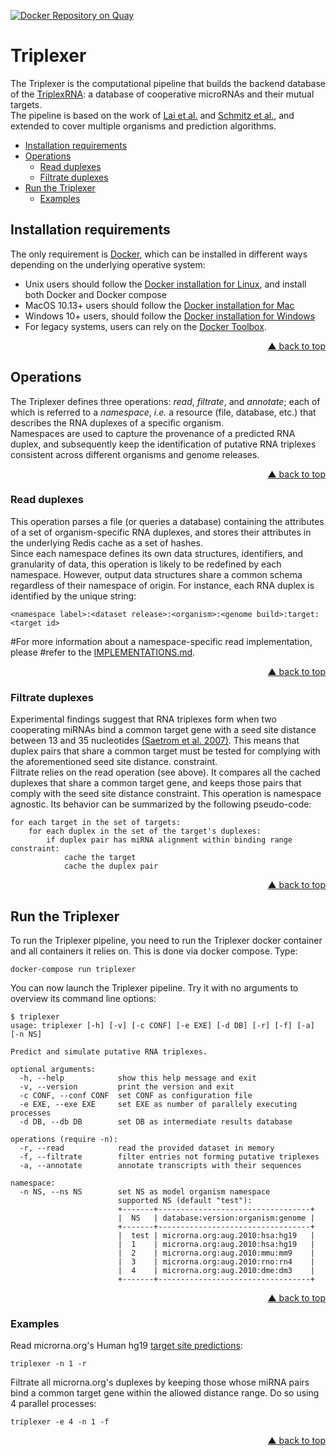 <div id="top"></div>

[![Docker Repository on Quay](https://quay.io/repository/bagnacan/triplexer/status "Docker Repository on Quay")](https://quay.io/repository/bagnacan/triplexer)

# Triplexer

The Triplexer is the computational pipeline that builds the backend database of
the [TriplexRNA](https://triplexrna.org): a database of cooperative microRNAs
and their mutual targets.  
The pipeline is based on the work of [Lai et al.](https://doi.org/10.1093/nar/gks657)
and [Schmitz et al.](https://doi.org/10.1093/nar/gku465), and extended to cover
multiple organisms and prediction algorithms.

- [Installation requirements](#installation-requirements)
- [Operations](#operations)
  - [Read duplexes](#read-duplexes)
  - [Filtrate duplexes](#filtrate-duplexes)
- [Run the Triplexer](#run-the-triplexer)
  - [Examples](#examples)



## Installation requirements

The only requirement is [Docker](https://www.docker.com/), which can be
installed in different ways depending on the underlying operative system:
- Unix users should follow the [Docker installation for Linux](https://docs.docker.com/compose/install/#install-compose-on-linux-systems#install-compose-on-linux-systems),
and install both Docker and Docker compose
- MacOS 10.13+ users should follow the [Docker installation for Mac](https://docs.docker.com/docker-for-mac/install/)
- Windows 10+ users, should follow the [Docker installation for Windows](https://docs.docker.com/docker-for-windows/install/)
- For legacy systems, users can rely on the [Docker Toolbox](https://docs.docker.com/toolbox/overview/).

<p align="right"><a href="#top">&#x25B2; back to top</a></p>



## Operations

The Triplexer defines three operations: _read_, _filtrate_, and _annotate_;
each of which is referred to a _namespace_, _i.e._ a resource (file, database,
etc.) that describes the RNA duplexes of a specific organism.  
Namespaces are used to capture the provenance of a predicted RNA duplex, and
subsequently keep the identification of putative RNA triplexes consistent
across different organisms and genome releases.

<p align="right"><a href="#top">&#x25B2; back to top</a></p>



### Read duplexes

This operation parses a file (or queries a database) containing the attributes
of a set of organism-specific RNA duplexes, and stores their attributes in the
underlying Redis cache as a set of hashes.  
Since each namespace defines its own data structures, identifiers, and
granularity of data, this operation is likely to be redefined by each
namespace. However, output data structures share a common schema regardless of
their namespace of origin. For instance, each RNA duplex is identified by the
unique string:
```
<namespace label>:<dataset release>:<organism>:<genome build>:target:<target id>
```

#For more information about a namespace-specific read implementation, please
#refer to the [IMPLEMENTATIONS.md](https://github.com/sbi-rostock/triplexer/blob/master/IMPLEMENTATIONS.md).

<p align="right"><a href="#top">&#x25B2; back to top</a></p>



### Filtrate duplexes

Experimental findings suggest that RNA triplexes form when two cooperating
miRNAs bind a common target gene with a seed site distance between 13 and 35
nucleotides [(Saetrom et al. 2007)](https://doi.org/10.1093/nar/gkm133).
This means that duplex pairs that share a common target must be tested for
complying with the aforementioned seed site distance.
constraint.  
Filtrate relies on the read operation (see above). It compares all the cached
duplexes that share a common target gene, and keeps those pairs that comply
with the seed site distance constraint. This operation is namespace agnostic.
Its behavior can be summarized by the following pseudo-code:
```
for each target in the set of targets:
    for each duplex in the set of the target's duplexes:
        if duplex pair has miRNA alignment within binding range constraint:
            cache the target
            cache the duplex pair
```

<p align="right"><a href="#top">&#x25B2; back to top</a></p>



## Run the Triplexer

To run the Triplexer pipeline, you need to run the Triplexer docker container
and all containers it relies on. This is done via docker compose. Type:
```
docker-compose run triplexer
```

You can now launch the Triplexer pipeline. Try it with no arguments to overview
its command line options:
```
$ triplexer
usage: triplexer [-h] [-v] [-c CONF] [-e EXE] [-d DB] [-r] [-f] [-a] [-n NS]

Predict and simulate putative RNA triplexes.

optional arguments:
  -h, --help            show this help message and exit
  -v, --version         print the version and exit
  -c CONF, --conf CONF  set CONF as configuration file
  -e EXE, --exe EXE     set EXE as number of parallely executing processes
  -d DB, --db DB        set DB as intermediate results database

operations (require -n):
  -r, --read            read the provided dataset in memory
  -f, --filtrate        filter entries not forming putative triplexes
  -a, --annotate        annotate transcripts with their sequences

namespace:
  -n NS, --ns NS        set NS as model organism namespace
                        supported NS (default "test"):
                        +-------+----------------------------------+
                        |  NS   | database:version:organism:genome |
                        +-------+----------------------------------+
                        |  test | microrna.org:aug.2010:hsa:hg19   |
                        |  1    | microrna.org:aug.2010:hsa:hg19   |
                        |  2    | microrna.org:aug.2010:mmu:mm9    |
                        |  3    | microrna.org:aug.2010:rno:rn4    |
                        |  4    | microrna.org:aug.2010:dme:dm3    |
                        +-------+----------------------------------+
```

<p align="right"><a href="#top">&#x25B2; back to top</a></p>



### Examples

Read microrna.org's Human hg19 [target site predictions](http://www.microrna.org/microrna/getDownloads.do):
```
triplexer -n 1 -r
```

Filtrate all microrna.org's duplexes by keeping those whose miRNA pairs bind a
common target gene within the allowed distance range. Do so using 4 parallel
processes:
```
triplexer -e 4 -n 1 -f
```

<p align="right"><a href="#top">&#x25B2; back to top</a></p>

